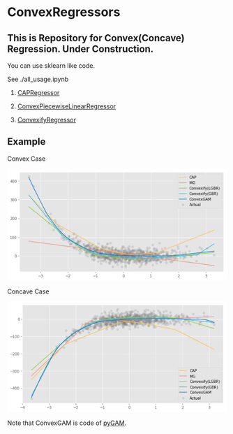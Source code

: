 # ConvexRegressors

## This is Repository for Convex(Concave) Regression. Under Construction.

You can use sklearn like code.

See ./all_usage.ipynb

1. [CAPRegressor](http://www.jmlr.org/papers/volume14/hannah13a/hannah13a.pdf)

2. [ConvexPiecewiseLinearRegressor](https://web.stanford.edu/~boyd/papers/pdf/cvx_pwl_fit.pdf)

3. [ConvexifyRegressor](http://www.fiq.unl.edu.ar/depto-mate/pmorin/Papers/36/aguilera-forzani-morin-convex-regression.pdf)

## Example 
Convex Case

![alt text](https://github.com/ragAgar/ConvexRegressors/blob/master/example-pic/example-convex.png)

Concave Case

![alt text](https://github.com/ragAgar/ConvexRegressors/blob/master/example-pic/example-concave.png)

Note that ConvexGAM is code of [pyGAM](https://github.com/dswah/pyGAM).
